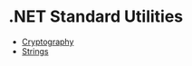 # .NET Standard Utilities

- [Cryptography](?path=%2Fsrc%2FCryptography.cs)
- [Strings](?path=%2Fsrc%2FStrings.cs)